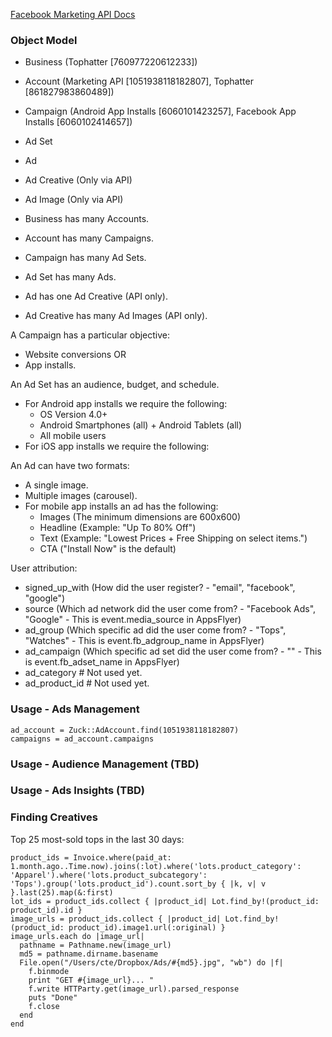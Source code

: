 [Facebook Marketing API Docs](https://developers.facebook.com/docs/reference/ads-api/)

### Object Model

- Business (Tophatter [760977220612233])
- Account (Marketing API [1051938118182807], Tophatter [861827983860489])
- Campaign (Android App Installs [6060101423257], Facebook App Installs [6060102414657])
- Ad Set
- Ad
- Ad Creative (Only via API)
- Ad Image (Only via API)

- Business has many Accounts.
- Account has many Campaigns.
- Campaign has many Ad Sets.
- Ad Set has many Ads.
- Ad has one Ad Creative (API only).
- Ad Creative has many Ad Images (API only).

A Campaign has a particular objective:
  - Website conversions OR
  - App installs.

An Ad Set has an audience, budget, and schedule.
  - For Android app installs we require the following:
    * OS Version 4.0+
    * Android Smartphones (all) + Android Tablets (all)
    * All mobile users
  - For iOS app installs we require the following:

An Ad can have two formats:
  - A single image.
  - Multiple images (carousel).
  - For mobile app installs an ad has the following:
    * Images (The minimum dimensions are 600x600)
    * Headline (Example: "Up To 80% Off")
    * Text (Example: "Lowest Prices + Free Shipping on select items.")
    * CTA ("Install Now" is the default)

User attribution:
  - signed_up_with (How did the user register? - "email", "facebook", "google")
  - source (Which ad network did the user come from? - "Facebook Ads", "Google" - This is event.media_source in AppsFlyer)
  - ad_group (Which specific ad did the user come from? - "Tops", "Watches" - This is event.fb_adgroup_name in AppsFlyer)
  - ad_campaign (Which specific ad set did the user come from? - "" - This is event.fb_adset_name in AppsFlyer)
  - ad_category # Not used yet.
  - ad_product_id # Not used yet.

### Usage - Ads Management

```
ad_account = Zuck::AdAccount.find(1051938118182807)
campaigns = ad_account.campaigns
```

### Usage - Audience Management (TBD)

### Usage - Ads Insights (TBD)

### Finding Creatives

Top 25 most-sold tops in the last 30 days:

```
product_ids = Invoice.where(paid_at: 1.month.ago..Time.now).joins(:lot).where('lots.product_category': 'Apparel').where('lots.product_subcategory': 'Tops').group('lots.product_id').count.sort_by { |k, v| v }.last(25).map(&:first)
lot_ids = product_ids.collect { |product_id| Lot.find_by!(product_id: product_id).id }
image_urls = product_ids.collect { |product_id| Lot.find_by!(product_id: product_id).image1.url(:original) }
image_urls.each do |image_url|
  pathname = Pathname.new(image_url)
  md5 = pathname.dirname.basename
  File.open("/Users/cte/Dropbox/Ads/#{md5}.jpg", "wb") do |f|
    f.binmode
    print "GET #{image_url}... "
    f.write HTTParty.get(image_url).parsed_response
    puts "Done"
    f.close
  end
end
```
